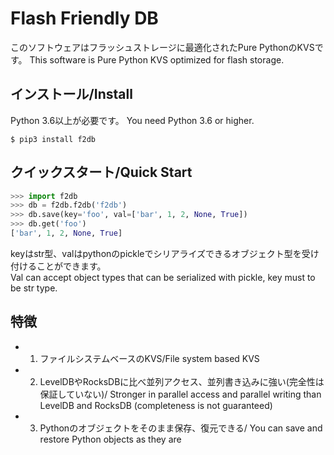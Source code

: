 # Flash Friendly DB

このソフトウェアはフラッシュストレージに最適化されたPure PythonのKVSです。 
This software is Pure Python KVS optimized for flash storage.

## インストール/Install
Python 3.6以上が必要です。 
You need Python 3.6 or higher.  

```console
$ pip3 install f2db
```

## クイックスタート/Quick Start

```python
>>> import f2db
>>> db = f2db.f2db('f2db')
>>> db.save(key='foo', val=['bar', 1, 2, None, True])
>>> db.get('foo')
['bar', 1, 2, None, True]
```
keyはstr型、valはpythonのpickleでシリアライズできるオブジェクト型を受け付けることができます。  
Val can accept object types that can be serialized with pickle, key must to be str type.

## 特徴
 - 1. ファイルシステムベースのKVS/File system based KVS
 - 2. LevelDBやRocksDBに比べ並列アクセス、並列書き込みに強い(完全性は保証していない)/
Stronger in parallel access and parallel writing than LevelDB and RocksDB (completeness is not guaranteed)
 - 3. Pythonのオブジェクトをそのまま保存、復元できる/
You can save and restore Python objects as they are
